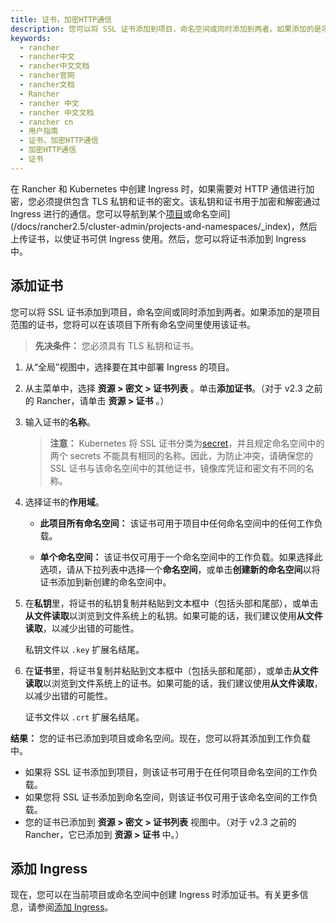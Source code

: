 ```yaml
---
title: 证书，加密HTTP通信
description: 您可以将 SSL 证书添加到项目，命名空间或同时添加到两者。如果添加的是项目范围的证书，您将可以在该项目下所有命名空间里使用该证书。现在，您可以在当前项目或命名空间中创建 Ingress 时添加证书。
keywords:
  - rancher
  - rancher中文
  - rancher中文文档
  - rancher官网
  - rancher文档
  - Rancher
  - rancher 中文
  - rancher 中文文档
  - rancher cn
  - 用户指南
  - 证书，加密HTTP通信
  - 加密HTTP通信
  - 证书
---
```


在 Rancher 和 Kubernetes 中创建 Ingress 时，如果需要对 HTTP 通信进行加密，您必须提供包含 TLS 私钥和证书的密文。该私钥和证书用于加密和解密通过 Ingress 进行的通信。您可以导航到某个[项目](/docs/rancher2.5/cluster-admin/projects-and-namespaces/_index)或命名空间](/docs/rancher2.5/cluster-admin/projects-and-namespaces/\_index)，然后上传证书，以使证书可供 Ingress 使用。然后，您可以将证书添加到 Ingress 中。

## 添加证书

您可以将 SSL 证书添加到项目，命名空间或同时添加到两者。如果添加的是项目范围的证书，您将可以在该项目下所有命名空间里使用该证书。

> **先决条件：** 您必须具有 TLS 私钥和证书。

1. 从“全局”视图中，选择要在其中部署 Ingress 的项目。

2. 从主菜单中，选择 **资源 > 密文 > 证书列表** 。单击**添加证书**。（对于 v2.3 之前的 Rancher，请单击 **资源 > 证书** 。）

3. 输入证书的**名称**。

   > **注意：** Kubernetes 将 SSL 证书分类为[secret](https://kubernetes.io/docs/concepts/configuration/secret/)，并且规定命名空间中的两个 secrets 不能具有相同的名称。因此，为防止冲突，请确保您的 SSL 证书与该命名空间中的其他证书，镜像库凭证和密文有不同的名称。

4. 选择证书的**作用域**。

   - **此项目所有命名空间：** 该证书可用于项目中任何命名空间中的任何工作负载。

   - **单个命名空间：** 该证书仅可用于一个命名空间中的工作负载。如果选择此选项，请从下拉列表中选择一个**命名空间**，或单击**创建新的命名空间**以将证书添加到新创建的命名空间中。

5. 在**私钥**里，将证书的私钥复制并粘贴到文本框中（包括头部和尾部），或单击**从文件读取**以浏览到文件系统上的私钥。如果可能的话，我们建议使用**从文件读取**，以减少出错的可能性。

   私钥文件以 `.key` 扩展名结尾。

6. 在**证书**里，将证书复制并粘贴到文本框中（包括头部和尾部），或单击**从文件读取**以浏览到文件系统上的证书。如果可能的话，我们建议使用**从文件读取**，以减少出错的可能性。

   证书文件以 `.crt` 扩展名结尾。

**结果：** 您的证书已添加到项目或命名空间。现在，您可以将其添加到工作负载中。

- 如果将 SSL 证书添加到项目，则该证书可用于在任何项目命名空间的工作负载。
- 如果您将 SSL 证书添加到命名空间，则该证书仅可用于该命名空间的工作负载。
- 您的证书已添加到 **资源 > 密文 > 证书列表** 视图中。（对于 v2.3 之前的 Rancher，它已添加到 **资源 > 证书** 中。）

## 添加 Ingress

现在，您可以在当前项目或命名空间中创建 Ingress 时添加证书。有关更多信息，请参阅[添加 Ingress](/docs/rancher2.5/k8s-in-rancher/load-balancers-and-ingress/ingress/_index)。
